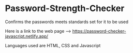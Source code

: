 # Password-Strength-Checker
Confirms the passwords meets standards set for it to be used

Here is a link to the web page --> https://password-checker-javascript.netlify.app/

Languages used are HTML, CSS and Javascript
